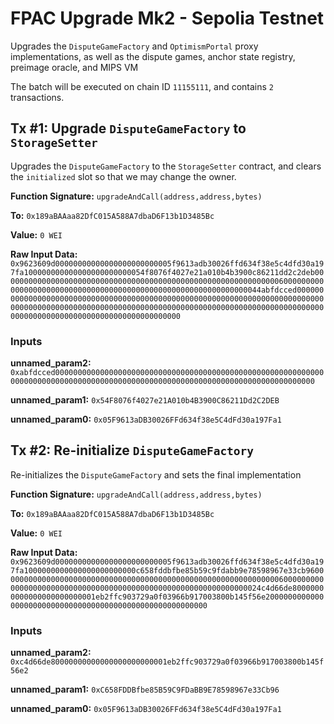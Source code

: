 # FPAC Upgrade Mk2 - Sepolia Testnet
Upgrades the `DisputeGameFactory` and `OptimismPortal` proxy implementations, as well as the dispute games, anchor state registry, preimage oracle, and MIPS VM

The batch will be executed on chain ID `11155111`, and contains `2` transactions.

## Tx #1: Upgrade `DisputeGameFactory` to `StorageSetter`
Upgrades the `DisputeGameFactory` to the `StorageSetter` contract, and clears the `initialized` slot so that we may change the owner.

**Function Signature:** `upgradeAndCall(address,address,bytes)`

**To:** `0x189aBAAaa82DfC015A588A7dbaD6F13b1D3485Bc`

**Value:** `0 WEI`

**Raw Input Data:** `0x9623609d00000000000000000000000005f9613adb30026ffd634f38e5c4dfd30a197fa100000000000000000000000054f8076f4027e21a010b4b3900c86211dd2c2deb00000000000000000000000000000000000000000000000000000000000000600000000000000000000000000000000000000000000000000000000000000044abfdcced0000000000000000000000000000000000000000000000000000000000000000000000000000000000000000000000000000000000000000000000000000000000000000000000000000000000000000000000000000000000000000`

### Inputs
**unnamed_param2:** `0xabfdcced00000000000000000000000000000000000000000000000000000000000000000000000000000000000000000000000000000000000000000000000000000000`

**unnamed_param1:** `0x54F8076f4027e21A010b4B3900C86211Dd2C2DEB`

**unnamed_param0:** `0x05F9613aDB30026FFd634f38e5C4dFd30a197Fa1`


## Tx #2: Re-initialize `DisputeGameFactory`
Re-initializes the `DisputeGameFactory` and sets the final implementation

**Function Signature:** `upgradeAndCall(address,address,bytes)`

**To:** `0x189aBAAaa82DfC015A588A7dbaD6F13b1D3485Bc`

**Value:** `0 WEI`

**Raw Input Data:** `0x9623609d00000000000000000000000005f9613adb30026ffd634f38e5c4dfd30a197fa1000000000000000000000000c658fddbfbe85b59c9fdabb9e78598967e33cb9600000000000000000000000000000000000000000000000000000000000000600000000000000000000000000000000000000000000000000000000000000024c4d66de80000000000000000000000001eb2ffc903729a0f03966b917003800b145f56e200000000000000000000000000000000000000000000000000000000`

### Inputs
**unnamed_param2:** `0xc4d66de80000000000000000000000001eb2ffc903729a0f03966b917003800b145f56e2`

**unnamed_param1:** `0xC658FDDBfbe85B59C9FDaBB9E78598967e33Cb96`

**unnamed_param0:** `0x05F9613aDB30026FFd634f38e5C4dFd30a197Fa1`

